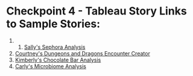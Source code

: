 # Checkpoint 4 - Tableau Story Links to Sample Stories:

1. 1. [Sally's Sephora Analysis](https://public.tableau.com/app/profile/sally.steuterman/viz/DataAnalysisFinalProject_16385439700000/Story1)
2. [Courtney's Dungeons and Dragons Encounter Creator](https://public.tableau.com/app/profile/courtney.frey/viz/DnDEncounterCreator/EncounterCreator?publish=yes) 
3. [Kimberly's Chocolate Bar Analysis](https://public.tableau.com/app/profile/codinglikeagirl42/viz/FP2_16502572975720/FromBeanToBar?publish=yes)
4. [Carly's Microbiome Analysis](https://public.tableau.com/app/profile/carly.langlois/viz/MicroorganismsontheHumanBody/FinalProjectStory?publish=yes)
